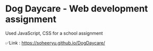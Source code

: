 # Dog Daycare - Web development assignment
Used JavaScript, CSS for a school assignment

✅Link : https://soheeryu.github.io/DogDaycare/
